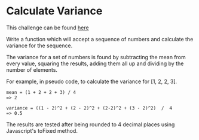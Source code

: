 # Calculate Variance

This challenge can be found [here](https://www.codewars.com/kata/5266fba01283974e720000fa/)

Write a function which will accept a sequence of numbers and calculate the variance for the sequence.

The variance for a set of numbers is found by subtracting the mean from every value, squaring the results, adding them all up and dividing by the number of elements.

For example, in pseudo code, to calculate the variance for [1, 2, 2, 3].
```
mean = (1 + 2 + 2 + 3) / 4
=> 2

variance = ((1 - 2)^2 + (2 - 2)^2 + (2-2)^2 + (3 - 2)^2)  /  4
=> 0.5
```
The results are tested after being rounded to 4 decimal places using Javascript's toFixed method.